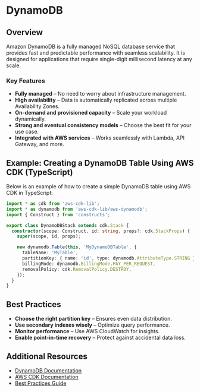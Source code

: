 # DynamoDB

## Overview
Amazon DynamoDB is a fully managed NoSQL database service that provides fast and predictable performance with seamless scalability. It is designed for applications that require single-digit millisecond latency at any scale.

### Key Features
- **Fully managed** – No need to worry about infrastructure management.
- **High availability** – Data is automatically replicated across multiple Availability Zones.
- **On-demand and provisioned capacity** – Scale your workload dynamically.
- **Strong and eventual consistency models** – Choose the best fit for your use case.
- **Integrated with AWS services** – Works seamlessly with Lambda, API Gateway, and more.

## Example: Creating a DynamoDB Table Using AWS CDK (TypeScript)
Below is an example of how to create a simple DynamoDB table using AWS CDK in TypeScript:

```typescript
import * as cdk from 'aws-cdk-lib';
import * as dynamodb from 'aws-cdk-lib/aws-dynamodb';
import { Construct } from 'constructs';

export class DynamoDBStack extends cdk.Stack {
  constructor(scope: Construct, id: string, props?: cdk.StackProps) {
    super(scope, id, props);

    new dynamodb.Table(this, 'MyDynamoDBTable', {
      tableName: 'MyTable',
      partitionKey: { name: 'id', type: dynamodb.AttributeType.STRING },
      billingMode: dynamodb.BillingMode.PAY_PER_REQUEST,
      removalPolicy: cdk.RemovalPolicy.DESTROY,
    });
  }
}
```

## Best Practices
- **Choose the right partition key** – Ensures even data distribution.
- **Use secondary indexes wisely** – Optimize query performance.
- **Monitor performance** – Use AWS CloudWatch for insights.
- **Enable point-in-time recovery** – Protect against accidental data loss.

## Additional Resources
- [DynamoDB Documentation](https://docs.aws.amazon.com/amazondynamodb/latest/developerguide/)
- [AWS CDK Documentation](https://docs.aws.amazon.com/cdk/latest/guide/home.html)
- [Best Practices Guide](https://docs.aws.amazon.com/amazondynamodb/latest/developerguide/best-practices.html)

